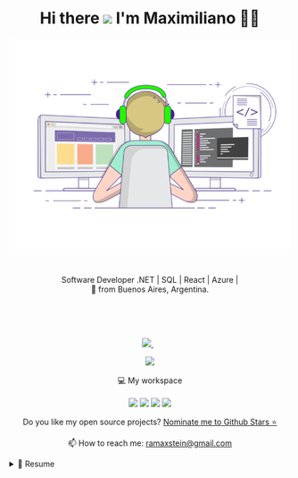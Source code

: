 
<h1 align='center'>
  Hi there <img src="https://user-images.githubusercontent.com/1303154/88677602-1635ba80-d120-11ea-84d8-d263ba5fc3c0.gif" width="30"> I'm Maximiliano 👨‍💻
</h1>
<p>
<img align="center" alt="GIF" src="https://raw.githubusercontent.com/devSouvik/devSouvik/master/gif3.gif" width="900" />
</p><br />

<p align='center'>
    Software Developer  .NET | SQL | React | Azure | <br />
  📍 from Buenos Aires, Argentina.
</p><br /><br /><br />



<p align='center'>
  <a href="https://www.linkedin.com/in/maximiliano-r-gomez/">
    <img src="https://img.shields.io/badge/linkedin-%230077B5.svg?&style=for-the-badge&logo=linkedin&logoColor=white" />
  </a>&nbsp;&nbsp;
  
</p>

<p align='center'>
  <a href="#"><img src="https://github-readme-stats.vercel.app/api?username=Ramaxstein&theme=blue-green" width="350"></a>
</p>

<p align='center'>
  💻 My workspace<br/><br/>
  <img src="https://img.shields.io/badge/Windows-0078D6?style=for-the-badge&logo=windows&logoColor=white" />
  <img src="https://img.shields.io/badge/amd-ryzen%202600%20-red.svg?&style=for-the-badge&logo=amd&logoColor=white" />
  <img src="https://img.shields.io/badge/RAM-16GB-%230071C5.svg?&style=for-the-badge&logoColor=white" />
  <img src="https://img.shields.io/badge/AMD-Radeon_RX_5500-ED1C24?style=for-the-badge&logo=amd&logoColor=white" />
</p>

<p align='center'>
  Do you like my open source projects? <a href='https://stars.github.com/nominate/'>Nominate me to Github Stars ⭐</a>
</p>

<!-- <details align='center'>
  <summary>:zap: My workspace specs</summary>
</details>-->

<p align='center'>
  📫 How to reach me: <a href='mailto:ramaxstein@gmail.com'>ramaxstein@gmail.com</a>
</p>


<details>
  <summary>📃 Resume</summary>
  <h3> 👨🏻‍💻 About Me </h3>

- 🔭 &nbsp; I’m currently learning cloud architecture
- 🤔 &nbsp; Exploring new technologies and developing software solutions and quick hacks.
- 🎓 &nbsp; Studying Computer Science, computer programming and Mathematics.
- 💼 &nbsp; .NET - SQL - REACT  developer.
- 🌱 &nbsp; Enthusiast in Blockchain .
- ✍️ &nbsp; Watching Anime and trying out latest design trends as hobbies/side hustles.
- ☕ &nbsp; I belive, a perfect cup of coffee can be the ultimate solution for any stress. 


## Education

- 📖 **University**
-  📖 **Computer Programming and Analysis**\
📆 2018 - 2021\
📍 **Universidad Siglo 21** - Buenos Aires, Argentina


## Experience

<img align="right" src="https://img.shields.io/badge/JavaScript-F7DF1E?logo=javascript&logoColor=black" />
<img align="right" src="https://img.shields.io/badge/C%23-239120?logo=c-sharp&logoColor=white" />
<img align="right" src="https://img.shields.io/badge/Amazon_AWS-232F3E?logo=amazon-aws&logoColor=white" />
<img align="right" src="https://img.shields.io/badge/Microsoft_Azure-0089D6?s?logo=microsoft-azure&logoColor=white" />
<img align="right" src="https://img.shields.io/badge/MySQL-3498DB?logo=mysql&logoColor=white" />
<img align="right" src="https://img.shields.io/badge/React-20232A?logo=react&logoColor=61DAFB" />
<img align="right" src="https://img.shields.io/badge/.NET-5C2D91?logo=.net&logoColor=white" /><br />

- 👨‍💻 **Software Developer .NET**\
📆 May 2021 - Present\
📍 **Accusys Technology** - CABA, Argentina

- 👨‍💻 **Full Stack Developer (Internship)**\
📆 Dec 2020 - May 2021\
📍 **Lumen Cor ONG** - CABA, Argentina

- 👨‍💻 **Software Developer .NET**\
📆 Feb 2020 - Nov 2020\
📍 **Grupo Calipso** - CABA, Argentina

## Technical information
<h3>🛠 Tech Stack</h3>

- 💻 &nbsp; .NET | JavaScript | C#  
- 🌐 &nbsp;  HTML | CSS |  Bootstrap API Rest  | Soapui |  MicroService  | Azure
- 🛢 &nbsp; SQL | Firebase | Sybase
- 🔧 &nbsp; ReactJs | Angular | Eclipse | Entity Framework | ADO NET | Git 
- 🖥 &nbsp; Design Patterns: Command | Decorator | Factory method

  
 ⭐️ From [Maxs](https://github.com/Ramaxstein)
<!--
**https://github.com/Ramaxstein** is a ✨ _special_ ✨ repository because its `README.md` (this file) appears on your GitHub profile.

Here are some ideas to get you started:

- 🔭 I’m currently working on ...
- 🌱 I’m currently learning ...
- 👯 I’m looking to collaborate on ...
- 🤔 I’m looking for help with ...
- 💬 Ask me about ...
- 📫 How to reach me: ...
- 😄 Pronouns: ...
- ⚡ Fun fact: ...
-->
